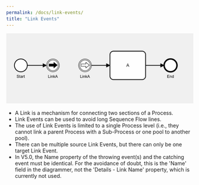 ```yaml
---
permalink: /docs/link-events/
title: "Link Events"
---
```

![link events example](/assets/images/linkEvents.png "Link Events Example")

* A Link is a mechanism for connecting two sections of a Process.
* Link Events can be used to avoid long Sequence Flow lines.
* The use of Link Events is limited to a single Process level (i.e., they cannot link a parent Process with a Sub-Process or one pool to another pool).
* There can be multiple source Link Events, but there can only be one target Link Event.
* In V5.0, the Name property of the throwing event(s) and the catching event must be identical.  For the avoidance of doubt, this is the 'Name' field in the diagrammer, not the 'Details - Link Name' property, which is currently not used.
